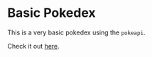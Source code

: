 # Basic Pokedex

This is a very basic pokedex using the `pokeapi`.

Check it out [here](https://witty-dune-00b54bd0f.azurestaticapps.net/).